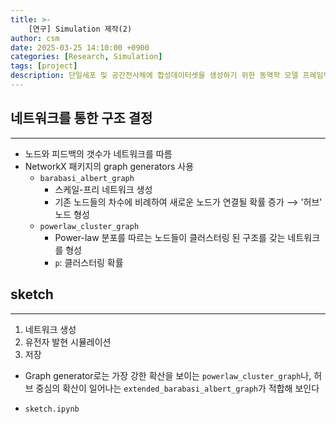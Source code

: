 ```yaml
---
title: >-
    [연구] Simulation 제작(2)
author: csm
date: 2025-03-25 14:10:00 +0900
categories: [Research, Simulation]
tags: [project]
description: 단일세포 및 공간전사체에 합성데이터셋을 생성하기 위한 동역학 모델 프레임워크
---
```


## 네트워크를 통한 구조 결정
---
- 노드와 피드백의 갯수가 네트워크를 따름
- NetworkX 패키지의 graph generators 사용
    - `barabasi_albert_graph`
        - 스케일-프리 네트워크 생성
        - 기존 노드들의 차수에 비례하여 새로운 노드가 연결될 확률 증가 ⟶ '허브' 노드 형성
    - `powerlaw_cluster_graph` 
        - Power-law 분포를 따르는 노드들이 클러스터링 된 구조를 갖는 네트워크를 형성
        - `p`: 클러스터링 확률

## sketch
---
1. 네트워크 생성
2. 유전자 발현 시뮬레이션
3. 저장

- Graph generator로는 가장 강한 확산을 보이는 `powerlaw_cluster_graph`나, 허브 중심의 확산이 일어나는 `extended_barabasi_albert_graph`가 적합해 보인다
- `sketch.ipynb`

    <script src="https://gist.github.com/choisunmi00/cfbc5177fec7c2c5e918425b16b2fc40.js"></script>